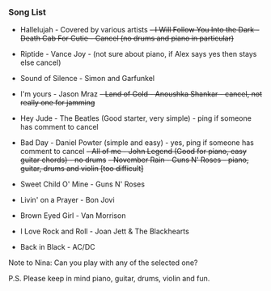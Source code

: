### Song List

- Hallelujah - Covered by various artists 
~~- I Will Follow You Into the Dark - Death Cab For Cutie - Cancel (no drums and piano in particular)~~
- Riptide - Vance Joy - (not sure about piano, if Alex says yes then stays else cancel)
- Sound of Silence - Simon and Garfunkel
- I'm yours - Jason Mraz
~~- Land of Gold - Anoushka Shankar - cancel, not really one for jamming~~
- Hey Jude - The Beatles (Good starter, very simple) - ping if someone has comment to cancel
- Bad Day - Daniel Powter (simple and easy) - yes, ping if someone has comment to cancel
~~- All of me - John Legend (Good for piano, easy guitar chords) - no drums~~
~~- November Rain - Guns N' Roses - piano, guitar, drums and violin [too difficult]~~


- Sweet Child O' Mine - Guns N' Roses
- Livin' on a Prayer - Bon Jovi
- Brown Eyed Girl - Van Morrison
- I Love Rock and Roll - Joan Jett & The Blackhearts
- Back in Black - AC/DC

Note to Nina: Can you play with any of the selected one?

P.S. Please keep in mind piano, guitar, drums, violin and fun.
